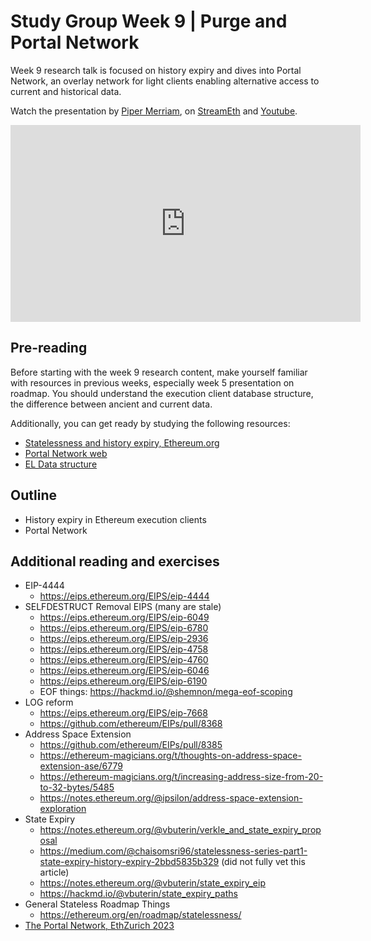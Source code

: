 # Study Group Week 9 | Purge and Portal Network

Week 9 research talk is focused on history expiry and dives into Portal Network, an overlay network for light clients enabling alternative access to current and historical data. 

Watch the presentation by [Piper Merriam](https://twitter.com/parithosh_j), on [StreamEth](https://streameth.org/65cf97e702e803dbd57d823f/epf_study_group) and [Youtube](https://www.youtube.com/@ethprotocolfellows/streams).

<iframe width="560" height="315" src="https://www.youtube.com/embed/GxNrGyQB-3Q?si=gRPhA35dNYPEGDeZ" title="YouTube video player" frameborder="0" allow="accelerometer; autoplay; clipboard-write; encrypted-media; gyroscope; picture-in-picture; web-share" referrerpolicy="strict-origin-when-cross-origin" allowfullscreen></iframe>

## Pre-reading

Before starting with the week 9 research content, make yourself familiar with resources in previous weeks, especially week 5 presentation on roadmap. You should understand the execution client database structure, the difference between ancient and current data. 

Additionally, you can get ready by studying the following resources:
- [Statelessness and history expiry, Ethereum.org](https://ethereum.org/en/roadmap/statelessness/)
- [Portal Network web](https://www.ethportal.net/)
- [EL Data structure](https://epf.wiki/#/wiki/EL/data-structures)

## Outline

- History expiry in Ethereum execution clients
- Portal Network

## Additional reading and exercises

- EIP-4444
  - https://eips.ethereum.org/EIPS/eip-4444
- SELFDESTRUCT Removal EIPS (many are stale)
  - https://eips.ethereum.org/EIPS/eip-6049
  - https://eips.ethereum.org/EIPS/eip-6780
  - https://eips.ethereum.org/EIPS/eip-2936
  - https://eips.ethereum.org/EIPS/eip-4758
  - https://eips.ethereum.org/EIPS/eip-4760
  - https://eips.ethereum.org/EIPS/eip-6046
  - https://eips.ethereum.org/EIPS/eip-6190
  - EOF things: https://hackmd.io/@shemnon/mega-eof-scoping
- LOG reform
  - https://eips.ethereum.org/EIPS/eip-7668
  - https://github.com/ethereum/EIPs/pull/8368
- Address Space Extension
  - https://github.com/ethereum/EIPs/pull/8385
  - https://ethereum-magicians.org/t/thoughts-on-address-space-extension-ase/6779
  - https://ethereum-magicians.org/t/increasing-address-size-from-20-to-32-bytes/5485
  - https://notes.ethereum.org/@ipsilon/address-space-extension-exploration
- State Expiry
  - https://notes.ethereum.org/@vbuterin/verkle_and_state_expiry_proposal
  - https://medium.com/@chaisomsri96/statelessness-series-part1-state-expiry-history-expiry-2bbd5835b329 (did not fully vet this article)
  - https://notes.ethereum.org/@vbuterin/state_expiry_eip
  - https://hackmd.io/@vbuterin/state_expiry_paths
- General Stateless Roadmap Things
  - https://ethereum.org/en/roadmap/statelessness/
- [The Portal Network, EthZurich 2023](https://www.youtube.com/watch?v=8MUii5W2sMc)
